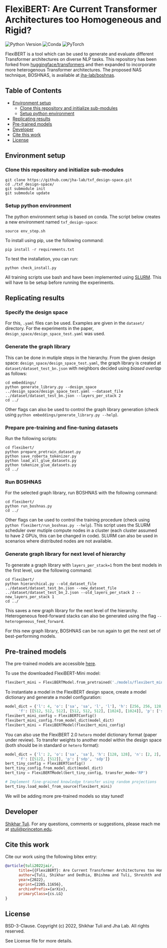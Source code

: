 # FlexiBERT: Are Current Transformer Architectures too Homogeneous and Rigid?

![Python Version](https://img.shields.io/badge/python-v3.6%20%7C%20v3.7%20%7C%20v3.8-blue)
![Conda](https://img.shields.io/badge/conda%7Cconda--forge-v4.8.3-blue)
![PyTorch](https://img.shields.io/badge/pytorch-v1.8.1-e74a2b)

FlexiBERT is a tool which can be used to generate and evaluate different Transformer architectures on diverse NLP tasks.
This repository has been forked from [huggingface/transformers](https://github.com/huggingface/transformers) and then expanded to incorporate more heterogenous Transformer architectures. The proposed NAS technique, BOSHNAS, is available at [jha-lab/boshnas](https://github.com/JHA-Lab/boshnas).

## Table of Contents
- [Environment setup](#environment-setup)
  - [Clone this repository and initialize sub-modules](#clone-this-repository-and-initialize-sub-modules)
  - [Setup python environment](#setup-python-environment)
- [Replicating results](#replicating-results)
- [Pre-trained models](#pre-trained-models)
- [Developer](#developer)
- [Cite this work](#cite-this-work)
- [License](#license)

## Environment setup

### Clone this repository and initialize sub-modules

```shell
git clone https://github.com/jha-lab/txf_design-space.git
cd ./txf_design-space/
git submodule init
git submodule update
```

### Setup python environment  

The python environment setup is based on conda. The script below creates a new environment named `txf_design-space`:
```shell
source env_step.sh
```
To install using pip, use the following command:
```shell
pip install -r requirements.txt
```
To test the installation, you can run:
```shell
python check_install.py
```
All training scripts use bash and have been implemented using [SLURM](https://slurm.schedmd.com/documentation.html). This will have to be setup before running the experiments.

## Replicating results

### Specify the design space

For this, `.yaml` files can be used. Examples are given in the `dataset/` directory. For the experiments in the paper, `design_space/design_space_test.yaml` was used.

### Generate the graph library

This can be done in mutiple steps in the hierarchy. From the given design space: `design_space/design_space_test.yaml`, the graph library is created at `dataset/dataset_test_bn.json` with neighbors decided using _biased overlap_ as follows:
```shell
cd embeddings/
python generate_library.py --design_space ../design_space/design_space_test.yaml --dataset_file ../dataset/dataset_test_bn.json --layers_per_stack 2
cd ../
```
Other flags can also be used to control the graph library generation (check using `python embeddings/generate_library.py --help`).

### Prepare pre-training and fine-tuning datasets

Run the following scripts:
```shell
cd flexibert/
python prepare_pretrain_dataset.py
python save_roberta_tokenizer.py
python load_all_glue_datasets.py
python tokenize_glue_datasets.py
cd ../
```

### Run BOSHNAS

For the selected graph library, run BOSHNAS with the following command:
```shell
cd flexibert/
python run_boshnas.py
cd ../
```
Other flags can be used to control the training procedure (check using `python flexibert/run_boshnas.py --help`). This script uses the SLURM scheduler over mutiple compute nodes in a cluster (each cluster assumed to have 2 GPUs, this can be changed in code). SLURM can also be used in scenarios where distributed nodes are not available.

### Generate graph library for next level of hierarchy

To generate a graph library with `layers_per_stack=1` from the best models in the first level, use the following command:
```shell
cd flexibert/
python hierarchical.py --old_dataset_file ../dataset/dataset_test_bn.json --new_dataset_file ../dataset/dataset_test_bn_2.json --old_layers_per_stack 2 --new_layers_per_stack 1 
cd ../
```
This saves a new graph library for the next level of the hierarchy. Heterogeneous feed-forward stacks can also be generated using the flag `--heterogeneous_feed_forward`.

For this new graph library, BOSHNAS can be run again to get the nest set of best-performing models.

## Pre-trained models

The pre-trained models are accessible [here](https://drive.google.com/drive/folders/1-0orzWsHtITO6ltyhvCY2Yh5sX19Smom?usp=sharing). 

To use the downloaded FlexiBERT-Mini model:
```python
flexibert_mini = FlexiBERTModel.from_pretrained('./models/flexibert_mini/')
```

To instantiate a model in the FlexiBERT design space, create a model dictionary and generate a model configuration:
```python
model_dict = {'l': 4, 'o': ['sa', 'sa', 'l', 'l'], 'h': [256, 256, 128, 128], 'n': [2, 2, 4, 4],
      'f': [[512, 512, 512], [512, 512, 512], [1024], [1024]], 'p': ['sdp', 'sdp', 'dct', 'dct']}
flexibert_mini_config = FlexiBERTConfig()
flexibert_mini_config.from_model_dict(model_dict)
flexibert_mini = FlexiBERTModel(flexibert_mini_config)
```

You can also use the FlexiBERT 2.0 `hetero` model dictionary format (paper under review). To transfer weights to another model within the design space (both should be in standard or `hetero` format):
```python
model_dict = {'l': 2, 'o': ['sa', 'sa'], 'h': [128, 128], 'n': [2, 2],
      'f': [[512], [512]], 'p': ['sdp', 'sdp']}
bert_tiny_config = FlexiBERTConfig()
bert_tiny_config.from_model_dict(model_dict)
bert_tiny = FlexiBERTModel(bert_tiny_config, transfer_mode='RP')

# Implement fine-grained knowledge transfer using random projections
bert_tiny.load_model_from_source(flexibert_mini)
```

We will be adding more pre-trained models so stay tuned!

## Developer

[Shikhar Tuli](https://github.com/shikhartuli). For any questions, comments or suggestions, please reach me at [stuli@princeton.edu](mailto:stuli@princeton.edu).

## Cite this work

Cite our work using the following bitex entry:
```bibtex
@article{tuli2022jair,
      title={{FlexiBERT}: Are Current Transformer Architectures too Homogeneous and Rigid?}, 
      author={Tuli, Shikhar and Dedhia, Bhishma and Tuli, Shreshth and Jha, Niraj K.},
      year={2022},
      eprint={2205.11656},
      archivePrefix={arXiv},
      primaryClass={cs.LG}
}
```

## License

BSD-3-Clause. 
Copyright (c) 2022, Shikhar Tuli and Jha Lab.
All rights reserved.

See License file for more details.
